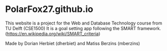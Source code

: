 # PolarFox27.github.io


This website is a project for the Web and Database Technology course from TU Delft (CSE1500)
It is a goal setting app following the SMART framework. (https://en.wikipedia.org/wiki/SMART_criteria)


Made by Dorian Herbiet (dherbiet) and Matiss Berzins (mberzins)
